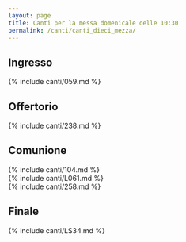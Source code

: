 ```yaml
---
layout: page
title: Canti per la messa domenicale delle 10:30
permalink: /canti/canti_dieci_mezza/
---
```


## Ingresso
{% include canti/059.md %}     

## Offertorio
{% include canti/238.md %}   

## Comunione   
{% include canti/104.md %}   
{% include canti/L061.md %}    
{% include canti/258.md %}  

## Finale
{% include canti/LS34.md %}
